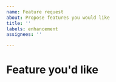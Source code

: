 ```yaml
---
name: Feature request
about: Propose features you would like
title: ''
labels: enhancement
assignees: ''

---
```


<!--
What to Do
---------
Fill in the areas with the text "add content"
-->

# Feature you'd like
<!-- Explain the feature | add content -->
